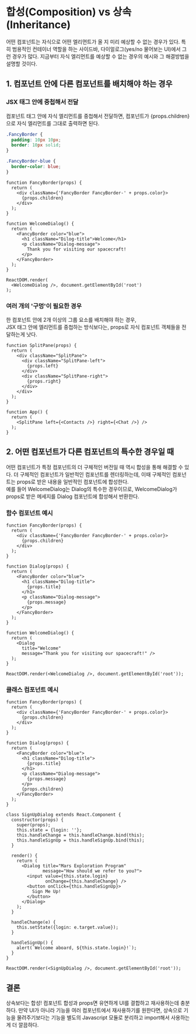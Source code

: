 # 합성(Composition) vs 상속(Inheritance)
어떤 컴포넌트는 자식으로 어떤 엘리먼트가 올 지 미리 예상할 수 없는 경우가 있다. 특히 범용적인 컨테이너 역할을 하는 사이드바, 다이얼로그(yes/no 물어보는 UI)에서 그런 경우가 많다. 지금부터 자식 엘리먼트를 예상할 수 없는 경우의 예시와 그 해결방법을 설명할 것이다.

## 1. 컴포넌트 안에 다른 컴포넌트를 배치해야 하는 경우
### JSX 태그 안에 중첩해서 전달
컴포넌트 태그 안에 자식 엘리먼트를 중첩해서 전달하면, 컴포넌트가 {props.children}으로 자식 엘리먼트를 그대로 출력하면 된다.

```css
.FancyBorder {
  padding: 10px 10px;
  border: 10px solid;
}

.FancyBorder-blue {
  border-color: blue;
}
```

```JSX
function FancyBorder(props) {
  return (
    <div className={'FancyBorder FancyBorder-' + props.color}>
      {props.children}
    </div>
  );
}

function WelcomeDialog() {
  return (
    <FancyBorder color="blue">
      <h1 className="Dilog-title">Welcome</h1>
      <p className="Dialog-message">
        Thank you for visiting our spacecraft!
      </p>
    </FancyBorder>
  );
}

ReactDOM.render(
  <WelcomeDialog />, document.getElementById('root')
);
```

### 여러 개의 '구멍'이 필요한 경우
한 컴포넌트 안에 2개 이상의 그룹 요소를 배치해야 하는 경우,  
JSX 태그 안에 엘리먼트를 중첩하는 방식보다는, props로 자식 컴포넌트 객체들을 전달하는게 낫다.

```JSX
function SplitPane(props) {
  return (
    <div className="SplitPane">
      <div className="SplitPane-left">
        {props.left}
      </div>
      <div className="SplitPane-right">
        {props.right}
      </div>
    </div>
  );
}

function App() {
  return (
    <SplitPane left={<Contacts />} right={<Chat />} />
  );
}
```

## 2. 어떤 컴포넌트가 다른 컴포넌트의 특수한 경우일 때
어떤 컴포넌트가 특정 컴포넌트의 더 구체적인 버전일 때 역시 합성을 통해 해결할 수 있다. 더 구체적인 컴포넌트가 일반적인 컴포넌트를 렌더링하는데, 이때 구체적인 컴포넌트는 props로 받은 내용을 일반적인 컴포넌트에 합성한다.  
예를 들어 WelcomeDialog는 Dialog의 특수한 경우이므로, WelcomeDialog가 props로 받은 메세지를 Dialog 컴포넌트에 합성해서 반환한다.

### 함수 컴포넌트 예시
```JSX
function FancyBorder(props) {
  return (
    <div className={'FancyBorder FancyBorder-' + props.color}>
      {props.children}
    </div>
  );
}

function Dialog(props) {
  return (
    <FancyBorder color="blue">
      <h1 className="Dilog-title">
        {props.title}
      </h1>
      <p className="Dialog-message">
        {props.message}
      </p>
    </FancyBorder>
  );
}

function WelcomeDialog() {
  return (
    <Dialog
      title="Welcome"
      message="Thank you for visiting our spacecraft!" />
  );
}

ReactDOM.render(<WelcomeDialog />, document.getElementById('root'));
```

### 클래스 컴포넌트 예시
```JSX
function FancyBorder(props) {
  return (
    <div className={'FancyBorder FancyBorder-' + props.color}>
      {props.children}
    </div>
  );
}

function Dialog(props) {
  return (
    <FancyBorder color="blue">
      <h1 className="Dilog-title">
        {props.title}
      </h1>
      <p className="Dialog-message">
        {props.message}
      </p>
      {props.children}
    </FancyBorder>
  );
}

class SignUpDialog extends React.Component {
  constructor(props) {
    super(props);
    this.state = {login: ''};
    this.handleChange = this.handleChange.bind(this);
    this.handleSignUp = this.handleSignUp.bind(this);
  }

  render() {
    return (
      <Dialog title="Mars Exploration Program"
              message="How should we refer to you?">
        <input value={this.state.login}
               onChange={this.handleChange} />
        <button onClick={this.handleSignUp}>
          Sign Me Up!
        </button>
      </Dialog>
    );
  }

  handleChange(e) {
    this.setState({login: e.target.value});
  }

  handleSignUp() {
    alert(`Welcome aboard, ${this.state.login}!`);
  }
}

ReactDOM.render(<SignUpDialog />, document.getElementById('root'));
```

## 결론
상속보다는 합성! 컴포넌트 합성과 props면 유연하게 UI를 결합하고 재사용하는데 충분하다. 만약 UI가 아니라 기능을 여러 컴포넌트에서 재사용하기를 원한다면, 상속으로 기능을 물려주기보다는 기능을 별도의 Javascript 모듈로 분리하고 import해서 사용하는게 더 깔끔하다.